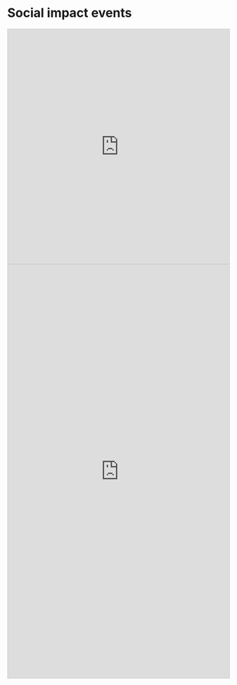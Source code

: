 <!-- TITLE: Event Calendar -->

# Social impact events
<iframe class="airtable-embed" src="https://airtable.com/embed/shrycmqar6oYClyrj?backgroundColor=purple&viewControls=on" frameborder="0" onmousewheel="" width="100%" height="533" style="background: transparent; border: 1px solid #ccc;"></iframe>

<iframe class="airtable-embed" src="https://airtable.com/embed/shrrYQ38nf4jrZxgy?backgroundColor=purple" frameborder="0" onmousewheel="" width="100%" height="940" style="background: transparent; border: 1px solid #ccc;"></iframe>

